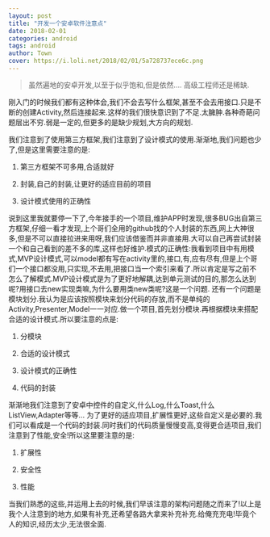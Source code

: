 ```yaml
---
layout: post
title: "开发一个安卓软件注意点"
date: 2018-02-01
categories: android
tags: android
author: Town
cover: https://i.loli.net/2018/02/01/5a728737ece6c.png
---
```


> 虽然遍地的安卓开发,以至于似乎饱和,但是依然....    高级工程师还是稀缺.

刚入门的时候我们都有这种体会,我们不会去写什么框架,甚至不会去用接口.只是不断的创建Activity,然后连接起来.这样的我们很快意识到了不足.太臃肿.各种奇葩问题层出不穷.弱是一定的,但更多的是缺少规划,大方向的规划.

我们注意到了使用第三方框架,我们注意到了设计模式的使用.渐渐地,我们问题也少了,但是这里需要注意的是:

1. 第三方框架不可多用,合适就好

2. 封装,自己的封装,让更好的适应目前的项目

3. 设计模式使用的正确性

说到这里我就要停一下了,今年接手的一个项目,维护APP时发现,很多BUG出自第三方框架,仔细一看才发现,上个哥们全用的github找的个人封装的东西,网上大神很多,但是不可以直接拉进来用呀,我们应该借鉴而并非直接用.大可以自己再尝试封装一个和自己看到的差不多的库,这样也好维护.模式的正确性:我看到项目中有用模式,MVP设计模式,可以model都有写在activity里的,接口,有,应有尽有,但是上个哥们一个接口都没用,只实现,不去用,把接口当一个索引来看了.所以肯定是写之前不怎么了解模式.MVP设计模式是为了更好地解耦,达到单元测试的目的,那怎么达到呢?用接口去new实现类嘛,为什么要用类new类呢?这是一个问题.
还有一个问题是模块划分.我认为是应该按照模块来划分代码的存放,而不是单纯的Activity,Presenter,Model一一对应.做一个项目,首先划分模块.再根据模块来搭配合适的设计模式.所以要注意的点是:

1. 分模块

2. 合适的设计模式

3. 设计模式的正确性

4. 代码的封装

渐渐地我们注意到了安卓中控件的自定义,什么Log,什么Toast,什么ListView,Adapter等等...  为了更好的适应项目,扩展性更好,这些自定义是必要的.我们可以看成是一个代码的封装.同时我们的代码质量慢慢变高,变得更合适项目,我们注意到了性能,安全!所以这里要注意的是:

1. 扩展性

2. 安全性

3. 性能

当我们熟悉的这些,并运用上去的时候,我们早该注意的架构问题随之而来了!以上是我个人注意到的地方,如果有补充,还希望各路大拿来补充补充.给俺充充电!毕竟个人的知识,经历太少,无法很全面.



